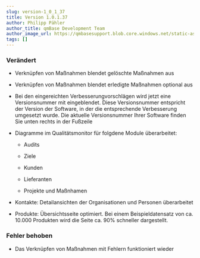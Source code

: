 ```yaml
---
slug: version-1_0_1_37
title: Version 1.0.1.37
author: Philipp Pähler
author_title: qmBase Development Team
author_image_url: https://qmbasesupport.blob.core.windows.net/static-assets/img/persons/paehler_round.png
tags: []
---
```

### Verändert

*   Verknüpfen von Maßnahmen blendet gelöschte Maßnahmen aus

*   Verknüpfen von Maßnahmen blendet erledigte Maßnahmen optional aus

*   Bei den eingereichten Verbesserungvorschlägen wird jetzt eine Versionsnummer mit eingeblendet. Diese Versionsnummer entspricht der Version der Software, in der die entsprechende Verbesserung umgesetzt wurde. Die aktuelle Versionsnummer Ihrer Software finden Sie unten rechts in der Fußzeile

*   Diagramme im Qualitätsmonitor für folgdene Module überarbeitet:

    *   Audits

    *   Ziele

    *   Kunden

    *   Lieferanten

    *   Projekte und Maßnhamen

*   Kontakte: Detailansichten der Organisationen und Personen überarbeitet

*   Produkte: Übersichtsseite optimiert. Bei einem Beispieldatensatz von ca. 10.000 Produkten wird die Seite ca. 90% schneller dargestellt.

### Fehler behoben

*   Das Verknüpfen von Maßnahmen mit Fehlern funktioniert wieder